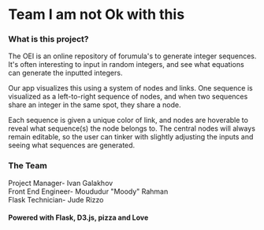 # Team I am not Ok with this

### What is this project?

The OEI is an online repository of forumula's to generate integer sequences. It's often interesting to input in random integers, 
and see what equations can generate the inputted integers.  

Our app visualizes this using a system of nodes and links. 
One sequence is visualized as a left-to-right sequence of nodes, and when two sequences share an integer in the same spot, they share a node.  

Each sequence is given a unique color of link, and nodes are hoverable to reveal what sequence(s) the node belongs to. 
The central nodes will always remain editable, so the user can tinker with slightly adjusting the inputs and seeing what sequences are generated.  


### The Team
Project Manager- Ivan Galakhov  
Front End Engineer- Moududur "Moody" Rahman  
Flask Technician- Jude Rizzo


#### Powered with Flask, D3.js, pizza and Love